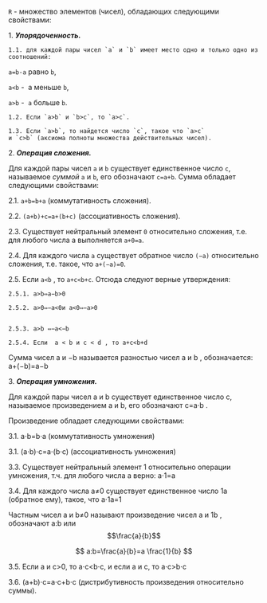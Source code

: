 `R` - множество элементов (чисел), обладающих следующими свойствами:

1. **_Упорядоченность._**  

	1.1. для каждой пары чисел `a` и `b` имеет место одно и только одно из соотношений:

`a=b-a` равно `b`,

`a<b` -  a меньше `b`,

`a>b` -  `a` больше `b`.

	1.2. Если `a>b` и `b>c`, то `a>c`.

	1.3. Если `a>b`, то найдется число `c`, такое что `a>c`  и `c>b` (аксиома полноты множества действительных чисел).

2. **_Операция сложения._**

Для каждой пары чисел `a` и `b` существует единственное число `c`, называемое _суммой_ `a` и `b`, его обозначают `c=a+b`. Сумма обладает следующими свойствами:  

2.1. `a+b=b+a` (коммутативность сложения).

2.2. `(a+b)+c=a+(b+c)` (ассоциативность сложения).

2.3. Существует нейтральный элемент `0` относительно сложения, т.е. для любого числа a выполняется `a+0=a`.

2.4. Для каждого числа `a` существует обратное число `(−a)` относительно сложения, т.е. такое, что `a+(−a)=0`.

2.5. Если `a<b` , то `a+c<b+c`. Отсюда следуют верные утверждения:

	2.5.1. a>b⇔a−b>0

	2.5.2. a>0⇔−a<0и a<0⇔−a>0


	2.5.3. a>b ⇔−a<−b

	2.5.4. Если  a < b и c < d , то a+c<b+d


Сумма чисел a и −b называется разностью чисел a и b , обозначается: a+(−b)=a−b

3. **_Операция умножения._**

Для каждой пары чисел a и b существует единственное число c, называемое произведением a и b, его обозначают c=a⋅b .

Произведение обладает следующими свойствами:

3.1. a⋅b=b⋅a (коммутативность умножения)

3.1. (a⋅b)⋅c=a⋅(b⋅c) (ассоциативность умножения)

3.3. Существует нейтральный элемент 1 относительно операции умножения, т.ч. для любого числа a верно: a⋅1=a


3.4. Для каждого числа a≠0 существует единственное число 1a (обратное ему), такое, что a⋅1a=1


Частным чисел a и b≠0 называют произведение чисел a и 1b , обозначают a:b или $$\frac{a}{b}$$

$$
a:b=\frac{a}{b}=a \frac{1}{b}
$$



3.5. Если a и c>0, то a⋅c<b⋅c, и если a и c, то a⋅c>b⋅c

3.6. (a+b)⋅c=a⋅c+b⋅c (дистрибутивность произведения относительно суммы).